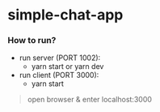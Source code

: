 # simple-chat-app

### How to run?
- run server (PORT 1002):
  - yarn start or yarn dev
- run client (PORT 3000):
  - yarn start

> open browser & enter localhost:3000
